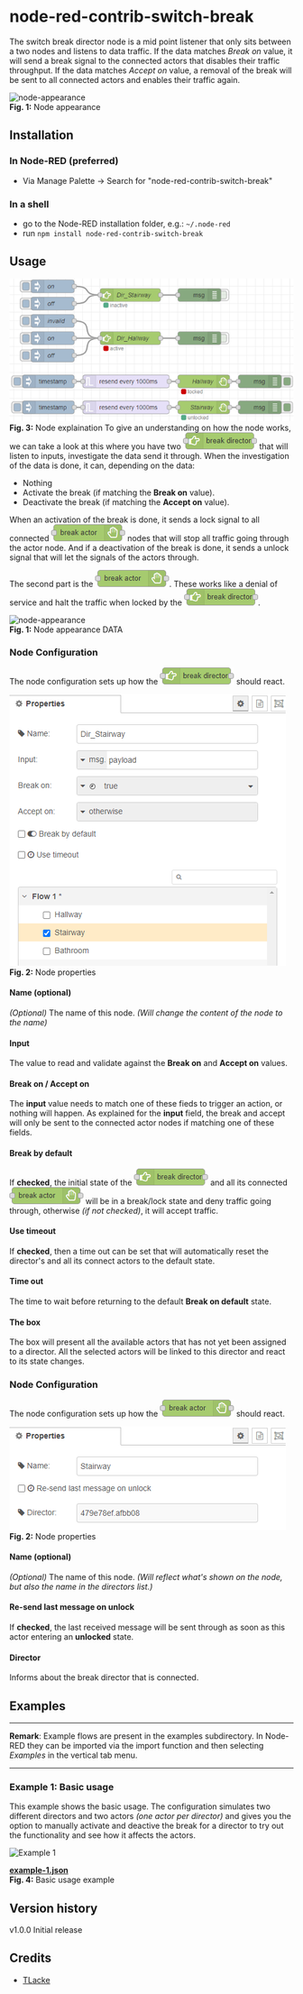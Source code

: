 # node-red-contrib-switch-break
The switch break director node is a mid point listener that only sits between a two nodes and listens to data traffic.
If the data matches *Break on* value, it will send a break signal to the connected actors that disables their traffic throughput.
If the data matches *Accept on* value, a removal of the break will be sent to all connected actors and enables their traffic again.

![node-appearance](assets/sb_node-appearance.png "Node appearance")  
**Fig. 1:** Node appearance

<a name="installation"></a>
## Installation

<a name="installation_in_node-red"></a>
### In Node-RED (preferred)
* Via Manage Palette -> Search for "node-red-contrib-switch-break"

<a name="installation_in_a_shell"></a>
### In a shell
* go to the Node-RED installation folder, e.g.: `~/.node-red`
* run `npm install node-red-contrib-switch-break`

<a name="usage"></a>
## Usage

![node-explain](assets/sb_explain_large.png "Node explaination")
**Fig. 3:** Node explaination
To give an understanding on how the node works, we can take a look at this where you have two <img src="assets/sb_dir_node-appearance.png" title="break director"/> that will listen to inputs, investigate the data send it through. When the investigation of the data is done, it can, depending on the data:
* Nothing
* Activate the break (if matching the **Break on** value).
* Deactivate the break (if matching the **Accept on** value).

When an activation of the break is done, it sends a lock signal to all connected <img src="assets/sb_act_node-appearance.png" title="break actor"/> nodes that will stop all traffic going through the actor node. And if a deactivation of the break is done, it sends a unlock signal that will let the signals of the actors through.

The second part is the <img src="assets/sb_act_node-appearance.png" title="break actor"/>. These works like a denial of service and halt the traffic when locked by the <img src="assets/sb_dir_node-appearance.png" title="break director"/>.

![node-appearance](assets/sb_node-appearance.png "Node appearance")  
**Fig. 1:** Node appearance
DATA

<a name="node_configuration"></a>
### Node Configuration
The node configuration sets up how the <img src="assets/sb_dir_node-appearance.png" title="break director"/> should react.

![node-settings](assets/sb_dir_node-settings.png "Node properties")  
**Fig. 2:** Node properties

#### Name (optional)
*(Optional)* The name of this node. *(Will change the content of the node to the name)*

#### Input
The value to read and validate against the **Break on** and **Accept on** values.

#### Break on  / Accept on
The **input** value needs to match one of these fieds to trigger an action, or nothing will happen.
As explained for the **input** field, the break and accept will only be sent to the connected actor nodes if matching one of these fields.

#### Break by default
If **checked**, the initial state of the <img src="assets/sb_dir_node-appearance.png" title="break director"/> and all its connected <img src="assets/sb_act_node-appearance.png" title="break actor"/> will be in a break/lock state and deny traffic going through, otherwise *(if not checked)*, it will accept traffic.

#### Use timeout
If **checked**, then a time out can be set that will automatically reset the director's and all its connect actors to the default state.

#### Time out
The time to wait before returning to the default **Break on default** state.

#### The box
The box will present all the available actors that has not yet been assigned to a director.
All the selected actors will be linked to this director and react to its state changes.



### Node Configuration
The node configuration sets up how the <img src="assets/sb_act_node-appearance.png" title="break actor"/> should react.

![node-settings](assets/sb_act_node-settings.png "Node properties")  
**Fig. 2:** Node properties

#### Name (optional)
*(Optional)* The name of this node. *(Will reflect what's shown on the node, but also the name in the directors list.)*

#### Re-send last message on unlock
If **checked**, the last received message will be sent through as soon as this actor entering an <b>unlocked</b> state.

#### Director
Informs about the break director that is connected.



<a name="examples"></a>
## Examples
***
**Remark**: Example flows are present in the examples subdirectory. In Node-RED they can be imported via the import function and then selecting *Examples* in the vertical tab menu.
***

<a name="example1"></a>
### Example 1: Basic usage
This example shows the basic usage.
The configuration simulates two different directors and two actors *(one actor per director)* and gives you the option to manually activate and deactive the break for a director to try out the functionality and see how it affects the actors.

<img src="assets/sb_example-1.png" title="Example 1" width="537" />

[**example-1.json**](examples/example-1.json)  
**Fig. 4:** Basic usage example



## Version history
v1.0.0 Initial release

## Credits
- [TLacke](https://github.com/TLacke)